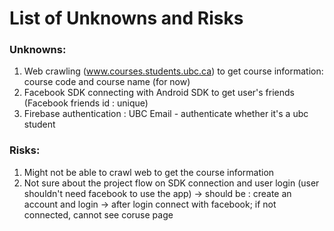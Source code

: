 # List of Unknowns and Risks

### Unknowns:
1. Web crawling (www.courses.students.ubc.ca) to get course information: course code and course name (for now)
2. Facebook SDK connecting with Android SDK to get user's friends (Facebook friends id : unique)
3. Firebase authentication : UBC Email - authenticate whether it's a ubc student

### Risks:
1. Might not be able to crawl web to get the course information
2. Not sure about the project flow on SDK connection and user login (user shouldn't need facebook to use the app)
-> should be : create an account and login -> after login connect with facebook; if not connected, cannot see coruse page

